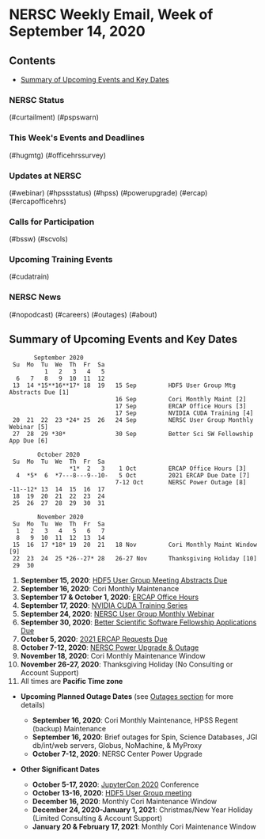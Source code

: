 # NERSC Weekly Email, Week of September 14, 2020 <a name="top"></a> #

## Contents ## 

- [Summary of Upcoming Events and Key Dates](#dates)

### NERSC Status

(#curtailment)
(#pspswarn)

### This Week's Events and Deadlines

(#hugmtg)
(#officehrssurvey)

### Updates at NERSC 

(#webinar)
(#hpssstatus)
(#hpss)
(#powerupgrade)
(#ercap)
(#ercapofficehrs)

### Calls for Participation

(#bssw)
(#scvols)

### Upcoming Training Events 

(#cudatrain)

### NERSC News 

(#nopodcast)
(#careers)
(#outages)
(#about)

## Summary of Upcoming Events and Key Dates <a name="dates"/></a> ##

           September 2020   
     Su  Mo  Tu  We  Th  Fr  Sa
              1   2   3   4   5    
      6   7   8   9  10  11  12 
     13  14 *15**16**17* 18  19   15 Sep         HDF5 User Group Mtg Abstracts Due [1] 
                                  16 Sep         Cori Monthly Maint [2] 
                                  17 Sep         ERCAP Office Hours [3]
                                  17 Sep         NVIDIA CUDA Training [4] 
     20  21  22  23 *24* 25  26   24 Sep         NERSC User Group Monthly Webinar [5]
     27  28  29 *30*              30 Sep         Better Sci SW Fellowship App Due [6]

            October 2020    
     Su  Mo  Tu  We  Th  Fr  Sa
                     *1*  2   3    1 Oct         ERCAP Office Hours [3]
      4  *5*  6  *7---8---9--10-   5 Oct         2021 ERCAP Due Date [7]
                                  7-12 Oct       NERSC Power Outage [8]
    -11--12* 13  14  15  16  17 
     18  19  20  21  22  23  24   
     25  26  27  28  29  30  31 

            November 2020   
     Su  Mo  Tu  We  Th  Fr  Sa
      1   2   3   4   5   6   7 
      8   9  10  11  12  13  14 
     15  16  17 *18* 19  20  21   18 Nov         Cori Monthly Maint Window [9]
     22  23  24  25 *26--27* 28   26-27 Nov      Thanksgiving Holiday [10]
     29  30       


1. **September 15, 2020**: [HDF5 User Group Meeting Abstracts Due](#hugmtg)
2. **September 16, 2020**: Cori Monthly Maintenance 
3. **September 17 & October 1, 2020**: [ERCAP Office Hours](#ercapofficehrs)
4. **September 17, 2020**: [NVIDIA CUDA Training Series](#cudatrain)
5. **September 24, 2020**: [NERSC User Group Monthly Webinar](#webinar)
6. **September 30, 2020**: [Better Scientific Software Fellowship Applications Due](#bssw)
7. **October 5, 2020**: [2021 ERCAP Requests Due](#ercap)
8. **October 7-12, 2020**: [NERSC Power Upgrade & Outage](#powerupgrade)
9. **November 18, 2020**: Cori Monthly Maintenance Window
10. **November 26-27, 2020**: Thanksgiving Holiday (No Consulting or Account Support)
11. All times are **Pacific Time zone**

- **Upcoming Planned Outage Dates** (see [Outages section](#outages) for more 
details)
    - **September 16, 2020**: Cori Monthly Maintenance, HPSS Regent (backup) Maintenance
    - **September 16, 2020**: Brief outages for Spin, Science Databases, JGI db/int/web servers, Globus, NoMachine, & MyProxy
    - **October 7-12, 2020**: NERSC Center Power Upgrade

- **Other Significant Dates**
    - **October 5-17, 2020**: [JupyterCon 2020](https://jupytercon.com/) Conference
    - **October 13-16, 2020**: [HDF5 User Group meeting](https://www.hdfgroup.org/hug/2020-hug)
    - **December 16, 2020**: Monthly Cori Maintenance Window
    - **December 24, 2020-January 1, 2021**: Christmas/New Year Holiday (Limited Consulting & Account Support)
    - **January 20 & February 17, 2021**: Monthly Cori Maintenance Window


